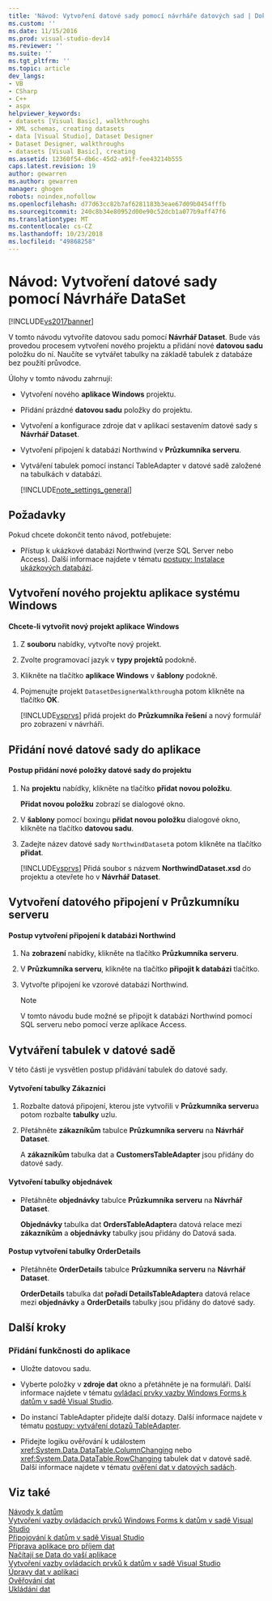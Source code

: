 ```yaml
---
title: 'Návod: Vytvoření datové sady pomocí návrháře datových sad | Dokumentace Microsoftu'
ms.custom: ''
ms.date: 11/15/2016
ms.prod: visual-studio-dev14
ms.reviewer: ''
ms.suite: ''
ms.tgt_pltfrm: ''
ms.topic: article
dev_langs:
- VB
- CSharp
- C++
- aspx
helpviewer_keywords:
- datasets [Visual Basic], walkthroughs
- XML schemas, creating datasets
- data [Visual Studio], Dataset Designer
- Dataset Designer, walkthroughs
- datasets [Visual Basic], creating
ms.assetid: 12360f54-db6c-45d2-a91f-fee43214b555
caps.latest.revision: 19
author: gewarren
ms.author: gewarren
manager: ghogen
robots: noindex,nofollow
ms.openlocfilehash: d77d63cc82b7af6281183b3eae67d09b0454fffb
ms.sourcegitcommit: 240c8b34e80952d00e90c52dcb1a077b9aff47f6
ms.translationtype: MT
ms.contentlocale: cs-CZ
ms.lasthandoff: 10/23/2018
ms.locfileid: "49868258"
---
```

# <a name="walkthrough-creating-a-dataset-with-the-dataset-designer"></a>Návod: Vytvoření datové sady pomocí Návrháře DataSet
[!INCLUDE[vs2017banner](../includes/vs2017banner.md)]

V tomto návodu vytvoříte datovou sadu pomocí **Návrhář Dataset**. Bude vás provedou procesem vytvoření nového projektu a přidání nové **datovou sadu** položku do ní. Naučíte se vytvářet tabulky na základě tabulek z databáze bez použití průvodce.  
  
 Úlohy v tomto návodu zahrnují:  
  
- Vytvoření nového **aplikace Windows** projektu.  
  
- Přidání prázdné **datovou sadu** položky do projektu.  
  
- Vytvoření a konfigurace zdroje dat v aplikaci sestavením datové sady s **Návrhář Dataset**.  
  
- Vytvoření připojení k databázi Northwind v **Průzkumníka serveru**.  
  
- Vytváření tabulek pomocí instancí TableAdapter v datové sadě založené na tabulkách v databázi.  
  
  [!INCLUDE[note_settings_general](../includes/note-settings-general-md.md)]  
  
## <a name="prerequisites"></a>Požadavky  
 Pokud chcete dokončit tento návod, potřebujete:  
  
-   Přístup k ukázkové databázi Northwind (verze SQL Server nebo Access). Další informace najdete v tématu [postupy: Instalace ukázkových databází](../data-tools/how-to-install-sample-databases.md).  
  
## <a name="creating-a-new-windows-application-project"></a>Vytvoření nového projektu aplikace systému Windows  
  
#### <a name="to-create-a-new-windows-application-project"></a>Chcete-li vytvořit nový projekt aplikace Windows  
  
1.  Z **souboru** nabídky, vytvořte nový projekt.  
  
2.  Zvolte programovací jazyk v **typy projektů** podokně.  
  
3.  Klikněte na tlačítko **aplikace Windows** v **šablony** podokně.  
  
4.  Pojmenujte projekt `DatasetDesignerWalkthrough`a potom klikněte na tlačítko **OK**.  
  
     [!INCLUDE[vsprvs](../includes/vsprvs-md.md)] přidá projekt do **Průzkumníka řešení** a nový formulář pro zobrazení v návrháři.  
  
## <a name="adding-a-new-dataset-to-the-application"></a>Přidání nové datové sady do aplikace  
  
#### <a name="to-add-a-new-dataset-item-to-the-project"></a>Postup přidání nové položky datové sady do projektu  
  
1.  Na **projektu** nabídky, klikněte na tlačítko **přidat novou položku**.  
  
     **Přidat novou položku** zobrazí se dialogové okno.  
  
2.  V **šablony** pomocí boxingu **přidat novou položku** dialogové okno, klikněte na tlačítko **datovou sadu**.  
  
3.  Zadejte název datové sady `NorthwindDataset`a potom klikněte na tlačítko **přidat**.  
  
     [!INCLUDE[vsprvs](../includes/vsprvs-md.md)] Přidá soubor s názvem **NorthwindDataset.xsd** do projektu a otevřete ho v **Návrhář Dataset**.  
  
## <a name="creating-a-data-connection-in-server-explorer"></a>Vytvoření datového připojení v Průzkumníku serveru  
  
#### <a name="to-create-a-connection-to-the-northwind-database"></a>Postup vytvoření připojení k databázi Northwind  
  
1.  Na **zobrazení** nabídky, klikněte na tlačítko **Průzkumníka serveru**.  
  
2.  V **Průzkumníka serveru**, klikněte na tlačítko **připojit k databázi** tlačítko.  
  
3.  Vytvořte připojení ke vzorové databázi Northwind.  
  
    > [!NOTE]
    >  V tomto návodu bude možné se připojit k databázi Northwind pomocí SQL serveru nebo pomocí verze aplikace Access.  
  
## <a name="creating-the-tables-in-the-dataset"></a>Vytváření tabulek v datové sadě  
 V této části je vysvětlen postup přidávání tabulek do datové sady.  
  
#### <a name="to-create-the-customers-table"></a>Vytvoření tabulky Zákazníci  
  
1.  Rozbalte datová připojení, kterou jste vytvořili v **Průzkumníka serveru**a potom rozbalte **tabulky** uzlu.  
  
2.  Přetáhněte **zákazníkům** tabulce **Průzkumníka serveru** na **Návrhář Dataset**.  
  
     A **zákazníkům** tabulka dat a **CustomersTableAdapter** jsou přidány do datové sady.  
  
#### <a name="to-create-the-orders-table"></a>Vytvoření tabulky objednávek  
  
-   Přetáhněte **objednávky** tabulce **Průzkumníka serveru** na **Návrhář Dataset**.  
  
     **Objednávky** tabulka dat **OrdersTableAdapter**a datová relace mezi **zákazníkům** a **objednávky** tabulky jsou přidány do Datová sada.  
  
#### <a name="to-create-the-orderdetails-table"></a>Postup vytvoření tabulky OrderDetails  
  
-   Přetáhněte **OrderDetails** tabulce **Průzkumníka serveru** na **Návrhář Dataset**.  
  
     **OrderDetails** tabulka dat **pořadí DetailsTableAdapter**a datová relace mezi **objednávky** a **OrderDetails** tabulky jsou přidány do datové sady.  
  
## <a name="next-steps"></a>Další kroky  
  
### <a name="to-add-functionality-to-your-application"></a>Přidání funkčnosti do aplikace  
  
-   Uložte datovou sadu.  
  
-   Vyberte položky v **zdroje dat** okno a přetáhněte je na formuláři. Další informace najdete v tématu [ovládací prvky vazby Windows Forms k datům v sadě Visual Studio](../data-tools/bind-windows-forms-controls-to-data-in-visual-studio.md).  
  
-   Do instancí TableAdapter přidejte další dotazy. Další informace najdete v tématu [postupy: vytváření dotazů TableAdapter](../data-tools/how-to-create-tableadapter-queries.md).  
  
-   Přidejte logiku ověřování k událostem <xref:System.Data.DataTable.ColumnChanging> nebo <xref:System.Data.DataTable.RowChanging> tabulek dat v datové sadě. Další informace najdete v tématu [ověření dat v datových sadách](../data-tools/validate-data-in-datasets.md).  
  
## <a name="see-also"></a>Viz také  
 [Návody k datům](http://msdn.microsoft.com/library/15a88fb8-3bee-4962-914d-7a1f8bd40ec4)   
 [Vytvoření vazby ovládacích prvků Windows Forms k datům v sadě Visual Studio](../data-tools/bind-windows-forms-controls-to-data-in-visual-studio.md)   
 [Připojování k datům v sadě Visual Studio](../data-tools/connecting-to-data-in-visual-studio.md)   
 [Příprava aplikace pro příjem dat](http://msdn.microsoft.com/library/c17bdb7e-c234-4f2f-9582-5e55c27356ad)   
 [Načítají se Data do vaší aplikace](../data-tools/fetching-data-into-your-application.md)   
 [Vytvoření vazby ovládacích prvků k datům v sadě Visual Studio](../data-tools/bind-controls-to-data-in-visual-studio.md)   
 [Úpravy dat v aplikaci](../data-tools/editing-data-in-your-application.md)   
 [Ověřování dat](http://msdn.microsoft.com/library/b3a9ee4e-5d4d-4411-9c56-c811f2b4ee7e)   
 [Ukládání dat](../data-tools/saving-data.md)